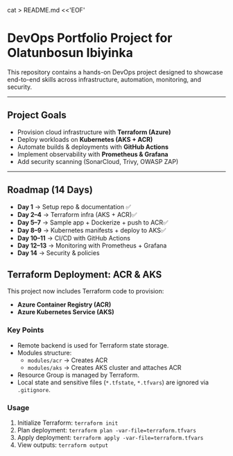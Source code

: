 cat > README.md <<'EOF'
# DevOps Portfolio Project for Olatunbosun Ibiyinka

This repository contains a hands-on DevOps project designed to showcase end-to-end skills across infrastructure, automation, monitoring, and security.

---

## Project Goals
- Provision cloud infrastructure with **Terraform (Azure)**
- Deploy workloads on **Kubernetes (AKS + ACR)**
- Automate builds & deployments with **GitHub Actions**
- Implement observability with **Prometheus & Grafana**
- Add security scanning (SonarCloud, Trivy, OWASP ZAP)

---

## Roadmap (14 Days)
- **Day 1** → Setup repo & documentation ✅
- **Day 2–4** → Terraform infra (AKS + ACR)✅ 
- **Day 5–7** → Sample app + Dockerize + push to ACR✅
- **Day 8–9** → Kubernetes manifests + deploy to AKS✅
- **Day 10–11** → CI/CD with GitHub Actions
- **Day 12–13** → Monitoring with Prometheus + Grafana
- **Day 14** → Security & policies


## Terraform Deployment: ACR & AKS

This project now includes Terraform code to provision:

- **Azure Container Registry (ACR)**
- **Azure Kubernetes Service (AKS)**

### Key Points

- Remote backend is used for Terraform state storage.
- Modules structure:
  - `modules/acr` → Creates ACR
  - `modules/aks` → Creates AKS cluster and attaches ACR
- Resource Group is managed by Terraform.
- Local state and sensitive files (`*.tfstate`, `*.tfvars`) are ignored via `.gitignore`.

### Usage

1. Initialize Terraform: `terraform init`
2. Plan deployment: `terraform plan -var-file=terraform.tfvars`
3. Apply deployment: `terraform apply -var-file=terraform.tfvars`
4. View outputs: `terraform output`
